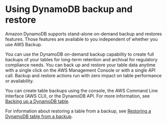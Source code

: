 # Using DynamoDB backup and restore<a name="backuprestore_HowItWorks"></a>

Amazon DynamoDB supports stand\-alone on\-demand backup and restores features\. Those features are available to you independent of whether you use AWS Backup\.

You can use the DynamoDB on\-demand backup capability to create full backups of your tables for long\-term retention and archival for regulatory compliance needs\. You can back up and restore your table data anytime with a single click on the AWS Management Console or with a single API call\. Backup and restore actions run with zero impact on table performance or availability\.

You can create table backups using the console, the AWS Command Line Interface \(AWS CLI\), or the DynamoDB API\. For more information, see [Backing up a DynamoDB table](Backup.Tutorial.md)\.

For information about restoring a table from a backup, see [Restoring a DynamoDB table from a backup](Restore.Tutorial.md)\.